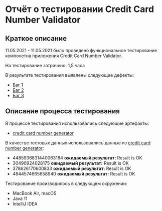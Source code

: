 # Отчёт о тестировании Credit Card Number Validator

## Краткое описание

11.05.2021 - 11.05.2021 было проведено функциональное тестирование компонетна приложения Credit Card Number Validator.

На тестирование затрачено: 1,5 часа

В результате тестирования выявлены следующие дефекты:
* [Баг 1](https://github.com/zosha1/1.1.java-task1/issues/1)
* [Баг 2](https://github.com/zosha1/1.1.java-task1/issues/2)
* [Баг 3](https://github.com/zosha1/1.1.java-task1/issues/3)

## Описание процесса тестирования

В процессе тестирования использовались следующие артефакты:
* [credit card number generator](https://www.freeformatter.com/credit-card-number-generator-validator.html)

В качестве тестовых данных использовались данные из [credit card number generator](https://www.freeformatter.com/credit-card-number-generator-validator.html):
* 4485936831440063184 **ожидаемый результат:** Result is OK
* 30490924028175 **ожидаемый результат:** Result is OK
* 378626170600833 **ожидаемый результат:** Result is OK
* 4844574665658940 **ожидаемый результат:** Result is OK

Тестирование производилось в следующем окружении:
* MacBook Air, macOS
* Java 11
* IntelliJ IDEA